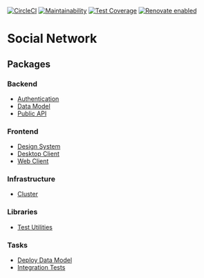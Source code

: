 [![CircleCI](https://circleci.com/gh/davidchristie/social-network.svg?style=svg)](https://circleci.com/gh/davidchristie/social-network)
[![Maintainability](https://api.codeclimate.com/v1/badges/a32339ac72c60b22b838/maintainability)](https://codeclimate.com/github/davidchristie/social-network/maintainability)
[![Test Coverage](https://api.codeclimate.com/v1/badges/a32339ac72c60b22b838/test_coverage)](https://codeclimate.com/github/davidchristie/social-network/test_coverage)
[![Renovate enabled](https://img.shields.io/badge/renovate-enabled-brightgreen.svg?style=flat)](https://renovatebot.com/)

# Social Network

## Packages

### Backend

* [Authentication](packages/backend/authentication)
* [Data Model](packages/backend/data-model)
* [Public API](packages/backend/public-api)

### Frontend

* [Design System](packages/frontend/design-system)
* [Desktop Client](packages/frontend/desktop-client)
* [Web Client](packages/frontend/web-client)

### Infrastructure

* [Cluster](packages/infrastructure)

### Libraries

* [Test Utilities](packages/libraries/test-utilities)

### Tasks

* [Deploy Data Model](packages/tasks/deploy-data-model)
* [Integration Tests](packages/tasks/integration-tests)
